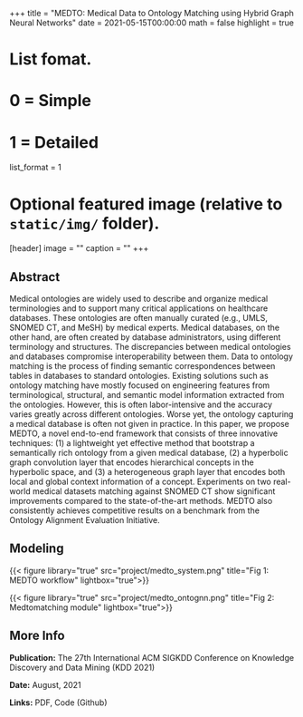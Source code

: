 +++
title = "MEDTO: Medical Data to Ontology Matching using Hybrid Graph Neural Networks"
date = 2021-05-15T00:00:00
math = false
highlight = true

# List fomat.
#   0 = Simple
#   1 = Detailed
list_format = 1

# Optional featured image (relative to `static/img/` folder).
[header]
image = ""
caption = ""
+++

## Abstract
Medical ontologies are widely used to describe and organize medical terminologies and to support many critical applications on healthcare databases. These ontologies are often manually curated (e.g., UMLS, SNOMED CT, and MeSH) by medical experts. Medical databases, on the other hand, are often created by database administrators, using different terminology and structures. The discrepancies between medical ontologies and databases compromise interoperability between them. Data to ontology matching is the process of finding semantic correspondences between tables in databases to standard ontologies. Existing solutions such as ontology matching have mostly focused on engineering features from terminological, structural, and semantic model information extracted from the ontologies. However, this is often labor-intensive and the accuracy varies greatly across different ontologies. Worse yet, the ontology capturing a medical database is often not given in practice. In this paper, we propose MEDTO, a novel end-to-end framework that consists of three innovative techniques: (1) a lightweight yet effective method that bootstrap a semantically rich ontology from a given medical database, (2) a hyperbolic graph convolution layer that encodes hierarchical concepts in the hyperbolic space, and (3) a heterogeneous graph layer that encodes both local and global context information of a concept. Experiments on two real-world medical datasets matching against SNOMED CT show significant improvements compared to the state-of-the-art methods. MEDTO also consistently achieves competitive results on a benchmark from the Ontology Alignment Evaluation Initiative.

## Modeling

{{< figure library="true" src="project/medto_system.png" title="Fig 1: MEDTO workflow" lightbox="true">}}

{{< figure library="true" src="project/medto_ontognn.png" title="Fig 2: Medtomatching module" lightbox="true">}}

## More Info

**Publication:** The 27th International ACM SIGKDD Conference on Knowledge Discovery and Data Mining (KDD 2021)

**Date:** August, 2021

**Links:** PDF, Code (Github)